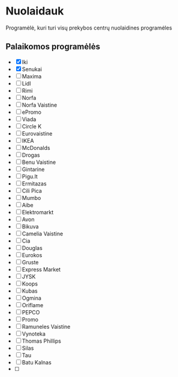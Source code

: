 # Nuolaidauk

Programėlė, kuri turi visų prekybos centrų nuolaidines programėles

## Palaikomos programėlės

- [x] Iki
- [x] Senukai
- [ ] Maxima
- [ ] Lidl
- [ ] Rimi
- [ ] Norfa
- [ ] Norfa Vaistine
- [ ] ePromo
- [ ] Viada
- [ ] Circle K
- [ ] Eurovaistine
- [ ] IKEA
- [ ] McDonalds
- [ ] Drogas
- [ ] Benu Vaistine
- [ ] Gintarine
- [ ] Pigu.lt
- [ ] Ermitazas
- [ ] Cili Pica
- [ ] Mumbo
- [ ] Aibe 
- [ ] Elektromarkt
- [ ] Avon
- [ ] Bikuva
- [ ] Camelia Vaistine
- [ ] Cia
- [ ] Douglas
- [ ] Eurokos
- [ ] Gruste
- [ ] Express Market
- [ ] JYSK
- [ ] Koops
- [ ] Kubas
- [ ] Ogmina
- [ ] Oriflame
- [ ] PEPCO
- [ ] Promo
- [ ] Ramuneles Vaistine
- [ ] Vynoteka
- [ ] Thomas Phillips
- [ ] Silas
- [ ] Tau
- [ ] Batu Kalnas
- [ ] 
